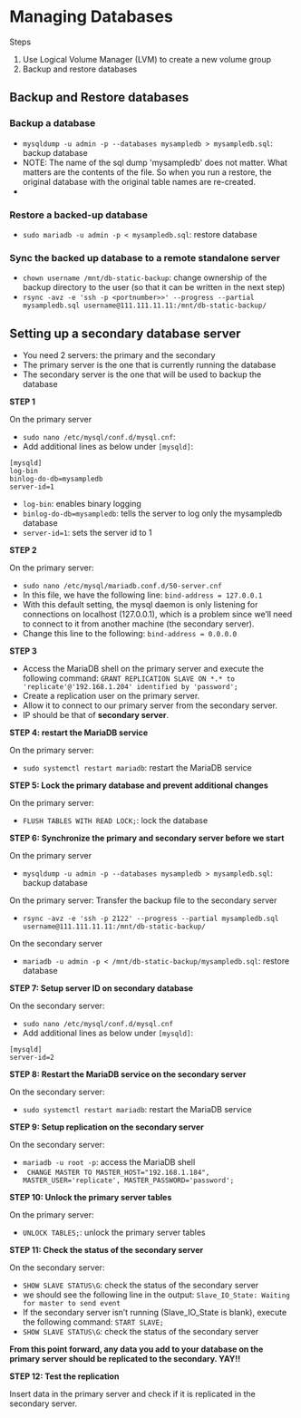# Managing Databases

Steps
1. Use Logical Volume Manager (LVM) to create a new volume group
2. Backup and restore databases


## Backup and Restore databases

### Backup a database

- ```mysqldump -u admin -p --databases mysampledb > mysampledb.sql```: backup database
- NOTE: The name of the sql dump 'mysampledb' does not matter. What matters are the contents of the file. So when you run a restore, the original database with the original table names are re-created.
- 
### Restore a backed-up database

- ```sudo mariadb -u admin -p < mysampledb.sql```: restore database

### Sync the backed up database to a remote standalone server

- ```chown username /mnt/db-static-backup```: change ownership of the backup directory to the user (so that it can be written in the next step)
- ```rsync -avz -e 'ssh -p <portnumber>>' --progress --partial mysampledb.sql username@111.111.11.11:/mnt/db-static-backup/```


## Setting up a secondary database server

- You need 2 servers: the primary and the secondary
- The primary server is the one that is currently running the database
- The secondary server is the one that will be used to backup the database

**STEP 1**

On the primary server

- ```sudo nano /etc/mysql/conf.d/mysql.cnf```: 
- Add additional lines as below under ```[mysqld]```:
```
[mysqld]
log-bin
binlog-do-db=mysampledb
server-id=1
```
- ```log-bin```: enables binary logging
- ```binlog-do-db=mysampledb```: tells the server to log only the mysampledb database
- ```server-id=1```: sets the server id to 1

**STEP 2**

On the primary server:

- ```sudo nano /etc/mysql/mariadb.conf.d/50-server.cnf```
- In this file, we have the following line: ```bind-address = 127.0.0.1```
- With this default setting, the mysql daemon is only listening for connections on localhost (127.0.0.1), which is a problem since we’ll need to connect to it from another machine (the secondary server). 
- Change this line to the following: ```bind-address = 0.0.0.0```

**STEP 3**

- Access the MariaDB shell on the primary server and execute the following command: ```GRANT REPLICATION SLAVE ON *.* to 'replicate'@'192.168.1.204' identified by 'password';```
- Create a replication user on the primary server.
- Allow it to connect to our primary server from the secondary server.
- IP should be that of **secondary server**.

**STEP 4: restart the MariaDB service**

On the primary server:
- ```sudo systemctl restart mariadb```: restart the MariaDB service

**STEP 5: Lock the primary database and prevent additional changes**

On the primary server:
- ```FLUSH TABLES WITH READ LOCK;```: lock the database

**STEP 6: Synchronize the primary and secondary server before we start**

On the primary server
- ```mysqldump -u admin -p --databases mysampledb > mysampledb.sql```: backup database

On the primary server: Transfer the backup file to the secondary server
- ```rsync -avz -e 'ssh -p 2122' --progress --partial mysampledb.sql username@111.111.11.11:/mnt/db-static-backup/```

On the secondary server
- ```mariadb -u admin -p < /mnt/db-static-backup/mysampledb.sql```: restore database

**STEP 7: Setup server ID on secondary database**

On the secondary server:
- ```sudo nano /etc/mysql/conf.d/mysql.cnf```
- Add additional lines as below under ```[mysqld]```:
```
[mysqld]
server-id=2
```

**STEP 8: Restart the MariaDB service on the secondary server**

On the secondary server:
- ```sudo systemctl restart mariadb```: restart the MariaDB service

**STEP 9: Setup replication on the secondary server**

On the secondary server:
- ```mariadb -u root -p```: access the MariaDB shell
- ``` CHANGE MASTER TO MASTER_HOST="192.168.1.184", MASTER_USER='replicate', MASTER_PASSWORD='password';```

**STEP 10: Unlock the primary server tables**

On the primary server:
- ```UNLOCK TABLES;```: unlock the primary server tables

**STEP 11: Check the status of the secondary server**

On the secondary server:
- ```SHOW SLAVE STATUS\G```: check the status of the secondary server
-  we should see the following line in the output: ```Slave_IO_State: Waiting for master to send event```
- If the secondary server isn’t running (Slave_IO_State is blank), execute the following command: ```START SLAVE;```
- ```SHOW SLAVE STATUS\G```: check the status of the secondary server

**From this point forward, any data you add to your database on the primary server should be replicated to the secondary. YAY!!**

**STEP 12: Test the replication**

Insert data in the primary server and check if it is replicated in the secondary server.



